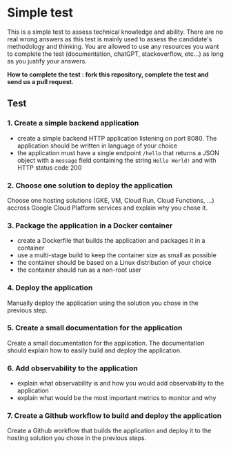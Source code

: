 # Simple test

This is a simple test to assess technical knowledge and ability. There are no real wrong answers as this test is mainly used to assess the candidate's methodology and thinking. You are allowed to use any resources you want to complete the test (documentation, chatGPT, stackoverflow, etc...) as long as you justify your answers.

**How to complete the test : fork this repository, complete the test and send us a pull request.**

## Test

### 1. Create a simple backend application

- create a simple backend HTTP application listening on port 8080. The application should be written in language of your choice
- the application must have a single endpoint `/hello` that returns a JSON object with a `message` field containing the string `Hello World!` and with HTTP status code 200

### 2. Choose one solution to deploy the application

Choose one hosting solutions (GKE, VM, Cloud Run, Cloud Functions, ...) accross Google Cloud Platform services and explain why you chose it.

### 3. Package the application in a Docker container

- create a Dockerfile that builds the application and packages it in a container
- use a multi-stage build to keep the container size as small as possible
- the container should be based on a Linux distribution of your choice
- the container should run as a non-root user

### 4. Deploy the application

Manually deploy the application using the solution you chose in the previous step.

### 5. Create a small documentation for the application

Create a small documentation for the application. The documentation should explain how to easily build and deploy the application.

### 6. Add observability to the application

- explain what observability is and how you would add observability to the application
- explain what would be the most important metrics to monitor and why

### 7. Create a Github workflow to build and deploy the application

Create a Github workflow that builds the application and deploy it to the hosting solution you chose in the previous steps.
